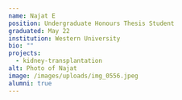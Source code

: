 ```yaml
---
name: Najat E
position: Undergraduate Honours Thesis Student
graduated: May 22
institution: Western University
bio: ""
projects:
  - kidney-transplantation
alt: Photo of Najat
image: /images/uploads/img_0556.jpeg
alumni: true
---
```

